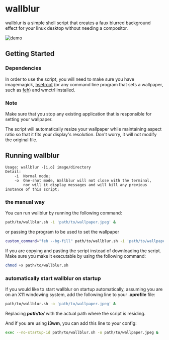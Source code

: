 # wallblur

wallblur is a simple shell script that creates a faux blurred background effect for your linux desktop without needing a compositor.

![demo](demo.gif)

## Getting Started

### Dependencies

In order to use the script, you will need to make sure you have imagemagick, [hsetroot](https://github.com/himdel/hsetroot) (or any command line program that sets a wallpaper, such as [feh](https://github.com/derf/feh)) and wmctrl installed.

### Note

Make sure that you stop any existing application that is responsible for setting your wallpaper.

The script will automatically resize your wallpaper while maintaining aspect ratio so that it fits your display's resolution. Don't worry, it will not modify the original file.

## Running wallblur

```
Usage: wallblur -[i,o] image/directory
Detail:
	-i	Normal mode;
	-o	One-shot mode, Wallblur will not close with the terminal,
		nor will it display messages and will kill any previous instance of this script;
```

### the manual way

You can run wallblur by running the following command:

```sh
path/to/wallblur.sh -i 'path/to/wallpaper.jpeg' &
```

or passing the program to be used to set the wallpaper

```sh
custom_command="feh --bg-fill" path/to/wallblur.sh -i 'path/to/wallpaper.jpeg' &
```

If you are copying and pasting the script instead of downloading the script. Make sure you make it executable by using the following command:

```sh
chmod +x path/to/wallblur.sh
```

### automatically start wallblur on startup

If you would like to start wallblur on startup automatically, assuming you are on an X11 windowing system, add the following line to your **.xprofile** file:

```sh
path/to/wallblur.sh -o 'path/to/wallpaper.jpeg' &
```

Replacing **_path/to/_** with the actual path where the script is residing.

And if you are using **i3wm**, you can add this line to your config:

```sh
exec --no-startup-id path/to/wallblur.sh -o path/to/wallpaper.jpeg &
```
